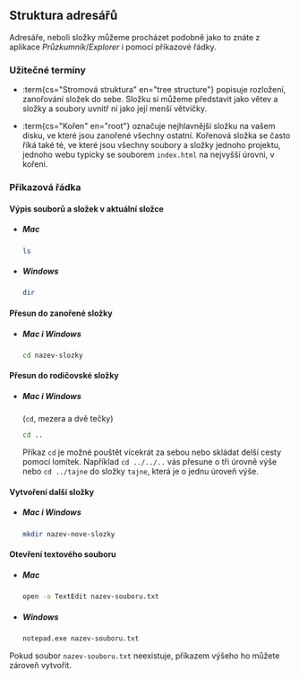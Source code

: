 ## Struktura adresářů

Adresáře, neboli složky můžeme procházet podobně jako to znáte z aplikace _Průzkumník_/_Explorer_ i pomocí příkazové řádky.

### Užitečné termíny

- :term{cs="Stromová struktura" en="tree structure"} popisuje rozložení, zanořování složek do sebe. Složku si můžeme představit jako větev a složky a soubory uvnitř ní jako její menší větvičky.

- :term{cs="Kořen" en="root"} označuje nejhlavnější složku na vašem disku, ve které jsou zanořené všechny ostatní. Kořenová složka se často říká také té, ve které jsou všechny soubory a složky jednoho projektu, jednoho webu typicky se souborem `index.html` na nejvyšší úrovni, v kořeni.

### Příkazová řádka

#### Výpis souborů a složek v aktuální složce

- ##### Mac

  ```sh
  ls
  ```

- ##### Windows

  ```sh
  dir
  ```

#### Přesun do zanořené složky

- ##### Mac i Windows

  ```sh
  cd nazev-slozky
  ```

#### Přesun do rodičovské složky

- ##### Mac i Windows

  (`cd`, mezera a dvě tečky)

  ```sh
  cd ..
  ```

  Příkaz `cd` je možné pouštět vícekrát za sebou nebo skládat delší cesty pomocí lomítek. Například `cd ../../..` vás přesune o tři úrovně výše nebo `cd ../tajne` do složky `tajne`, která je o jednu úroveň výše.

#### Vytvoření další složky

- ##### Mac i Windows

  ```sh
  mkdir nazev-nove-slozky
  ```

#### Otevření textového souboru

- ##### Mac

  ```sh
  open -a TextEdit nazev-souboru.txt
  ```

- ##### Windows

  ```sh
  notepad.exe nazev-souboru.txt
  ```

Pokud soubor `nazev-souboru.txt` neexistuje, příkazem výšeho ho můžete zároveň vytvořit.
